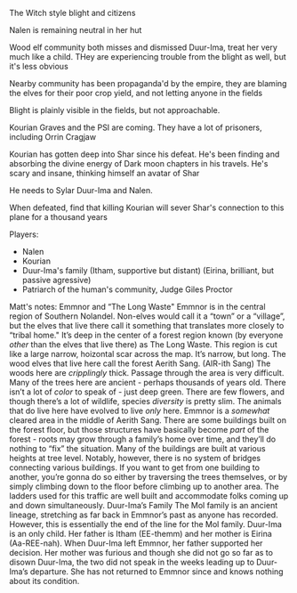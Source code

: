 The Witch style blight and citizens

Nalen is remaining neutral in her hut

Wood elf community both misses and dismissed Duur-Ima, treat her very much like a child. THey are experiencing trouble from the blight as well, but it's less obvious

Nearby community has been propaganda'd by the empire, they are blaming the elves for their poor crop yield, and not letting anyone in the fields

Blight is plainly visible in the fields, but not approachable.

Kourian Graves and the PSI are coming. They have a lot of prisoners, including Orrin Cragjaw

Kourian has gotten deep into Shar since his defeat. He's been finding and absorbing the divine energy of Dark moon chapters in his travels. He's scary and insane, thinking himself an avatar of Shar

He needs to Sylar Duur-Ima and Nalen.

When defeated, find that killing Kourian will sever Shar's connection to this plane for a thousand years

Players:

* Nalen
* Kourian
* Duur-Ima's family (Itham, supportive but distant) (Eirina, brilliant, but passive agressive)
* Patriarch of the human's community, Judge Giles Proctor

Matt's notes:
    Emmnor and “The Long Waste"
        Emmnor is in the central region of Southern Nolandel.
        Non-elves would call it a “town” or a “village”, but the elves that live there call it something that translates more closely to “tribal home."
        It’s deep in the center of a forest region known (by everyone _other_ than the elves that live there) as The Long Waste. This region is cut like a large narrow, hoizontal scar across the map. It’s narrow, but long. The wood elves that live here call the forest Aerith Sang. (AIR-ith Sang)
        The woods here are _cripplingly_ thick. Passage through the area is very difficult.
        Many of the trees here are ancient - perhaps thousands of years old. There isn’t a lot of _color_ to speak of - just deep green. There are few flowers, and though there’s a lot of wildlife, species _diversity_ is pretty slim. The animals that do live here have evolved to live _only_ here.
        Emmnor is a _somewhat_ cleared area in the middle of Aerith Sang. There are some buildings built on the forest floor, but those structures have basically become _part_ of the forest - roots may grow through a family’s home over time, and they’ll do nothing to “fix” the situation.
        Many of the buildings are built at various heights at tree level. Notably, however, there is no system of bridges connecting various buildings. If you want to get from one building to another, you’re gonna do so either by traversing the trees themselves, or by simply climbing down to the floor before climbing up to another area. The ladders used for this traffic are well built and accommodate folks coming up and down simultaneously.
    Duur-Ima’s Family
        The Mol family is an ancient lineage, stretching as far back in Emmnor’s past as anyone has recorded.
        However, this is essentially the end of the line for the Mol family.
        Duur-Ima is an only child. Her father is Itham (EE-themm) and her mother is Eirina (Aa-REE-nah).
        When Duur-Ima left Emmnor, her father supported her decision. Her mother was furious and though she did not go so far as to disown Duur-Ima, the two did not speak in the weeks leading up to Duur-Ima’s departure.
        She has not returned to Emmnor since and knows nothing about its condition.